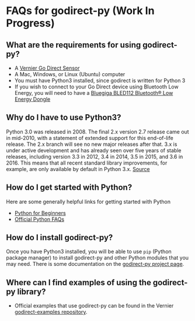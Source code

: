 # FAQs for godirect-py (Work In Progress)

## What are the requirements for using godirect-py?
- A [Vernier Go Direct Sensor](https://www.vernier.com/products/sensors/go-direct-sensors)
- A Mac, Windows, or Linux (Ubuntu) computer
- You must have Python3 installed, since godirect is written for Python 3
- If you wish to connect to your Go Direct device using Bluetooth Low Energy, you will need to have a [Bluegiga BLED112 Bluetooth® Low Energy Dongle](https://www.silabs.com/products/wireless/bluetooth/bluetooth-low-energy-modules/bled112-bluetooth-smart-dongle)

## Why do I have to use Python3?
Python 3.0 was released in 2008. The final 2.x version 2.7 release came out in mid-2010, with a statement of extended support for this end-of-life release. The 2.x branch will see no new major releases after that. 3.x is under active development and has already seen over five years of stable releases, including version 3.3 in 2012, 3.4 in 2014, 3.5 in 2015, and 3.6 in 2016. This means that all recent standard library improvements, for example, are only available by default in Python 3.x. [Source](https://wiki.python.org/moin/Python2orPython3)

## How do I get started with Python?
Here are some generally helpful links for getting started with Python
- [Python for Beginners](https://www.python.org/about/gettingstarted/)
- [Official Python FAQs](https://docs.python.org/3/faq/)

## How do I install godirect-py?
Once you have Python3 installed, you will be able to use `pip` (Python package manager) to install godirect-py and other Python modules that you may need. There is some documentation on the [godirect-py project page](https://pypi.org/project/godirect/).

## Where can I find examples of using the godirect-py library?
- Official examples that use godirect-py can be found in the Vernier [godirect-examples repository](https://github.com/VernierST/godirect-examples).
